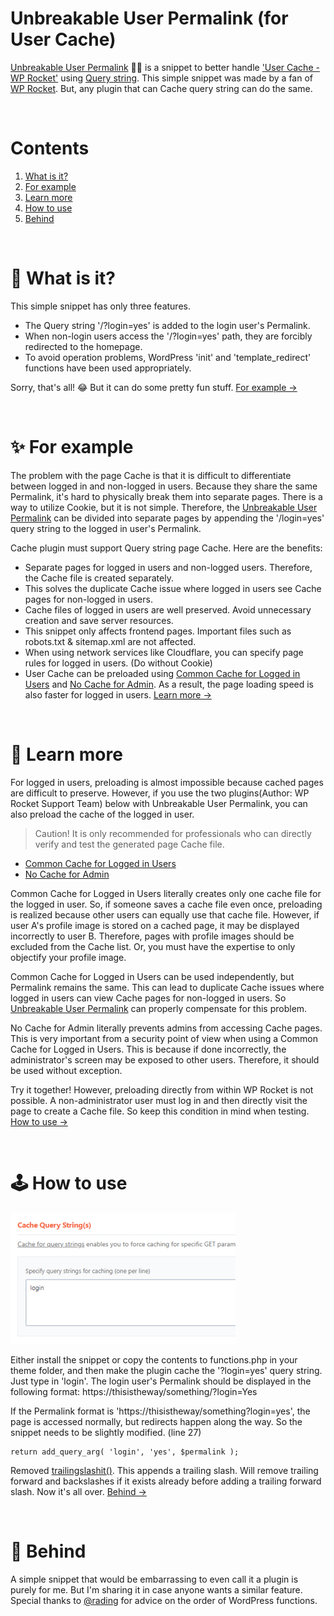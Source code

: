 # Unbreakable User Permalink (for User Cache)
<a href="https://github.com/dgnerlab/unbreakable-user-permalink">Unbreakable User Permalink</a> 💪🏻 is a snippet to better handle <a href="https://docs.wp-rocket.me/article/313-user-cache">'User Cache - WP Rocket'</a> using <a href="https://developer.wordpress.org/reference/functions/add_query_arg/">Query string</a>.
This simple snippet was made by a fan of <a href="https://wp-rocket.me/">WP Rocket</a>. But, any plugin that can Cache query string can do the same.

<br />

# Contents
1. <a href="#-what-is-it">What is it?</a>
2. <a href="#-for-example">For example</a>
3. <a href="#-learn-more">Learn more</a>
4. <a href="#-how-to-use">How to use</a>
5. <a href="#-behind">Behind</a>

<br />

# 👀 What is it?
This simple snippet has only three features.
* The Query string '/?login=yes' is added to the login user's Permalink.
* When non-login users access the '/?login=yes' path, they are forcibly redirected to the homepage.
* To avoid operation problems, WordPress 'init' and 'template_redirect' functions have been used appropriately.

Sorry, that's all! 😂 But it can do some pretty fun stuff. <a href="#-for-example">For example →</a>

<br />

# ✨ For example
The problem with the page Cache is that it is difficult to differentiate between logged in and non-logged in users. Because they share the same Permalink, it's hard to physically break them into separate pages. There is a way to utilize Cookie, but it is not simple. Therefore, the <a href="https://github.com/dgnerlab/unbreakable-user-permalink">Unbreakable User Permalink</a> can be divided into separate pages by appending the '/login=yes' query string to the logged in user's Permalink.

Cache plugin must support Query string page Cache.
Here are the benefits:
* Separate pages for logged in users and non-logged users. Therefore, the Cache file is created separately.
* This solves the duplicate Cache issue where logged in users see Cache pages for non-logged in users.
* Cache files of logged in users are well preserved. Avoid unnecessary creation and save server resources.
* This snippet only affects frontend pages. Important files such as robots.txt & sitemap.xml are not affected.
* When using network services like Cloudflare, you can specify page rules for logged in users. (Do without Cookie)
* User Cache can be preloaded using <a href="https://github.com/wp-media/wp-rocket-helpers/tree/master/cache/wp-rocket-cache-common-cache-loggedin">Common Cache for Logged in Users</a> and <a href="https://github.com/wp-media/wp-rocket-helpers/tree/master/cache/wp-rocket-no-cache-for-admins">No Cache for Admin</a>. As a result, the page loading speed is also faster for logged in users. <a href="#-learn-more">Learn more →</a>

<br />

# 📖 Learn more
For logged in users, preloading is almost impossible because cached pages are difficult to preserve. However, if you use the two plugins(Author: WP Rocket Support Team) below with Unbreakable User Permalink, you can also preload the cache of the logged in user.

> Caution! It is only recommended for professionals who can directly verify and test the generated page Cache file.

* <a href="https://github.com/wp-media/wp-rocket-helpers/tree/master/cache/wp-rocket-cache-common-cache-loggedin">Common Cache for Logged in Users</a>
* <a href="https://github.com/wp-media/wp-rocket-helpers/tree/master/cache/wp-rocket-no-cache-for-admins">No Cache for Admin</a>

Common Cache for Logged in Users literally creates only one cache file for the logged in user. So, if someone saves a cache file even once, preloading is realized because other users can equally use that cache file. However, if user A's profile image is stored on a cached page, it may be displayed incorrectly to user B. Therefore, pages with profile images should be excluded from the Cache list. Or, you must have the expertise to only objectify your profile image.

Common Cache for Logged in Users can be used independently, but Permalink remains the same. This can lead to duplicate Cache issues where logged in users can view Cache pages for non-logged in users. So <a href="https://github.com/dgnerlab/unbreakable-user-permalink">Unbreakable User Permalink</a> can properly compensate for this problem.

No Cache for Admin literally prevents admins from accessing Cache pages. This is very important from a security point of view when using a Common Cache for Logged in Users. This is because if done incorrectly, the administrator's screen may be exposed to other users. Therefore, it should be used without exception.

Try it together! However, preloading directly from within WP Rocket is not possible. A non-administrator user must log in and then directly visit the page to create a Cache file. So keep this condition in mind when testing. <a href="#-how-to-use">How to use →</a>

<br />

# 🕹 How to use
![How to use](./image/how-to-use.jpg)

Either install the snippet or copy the contents to functions.php in your theme folder, and then make the plugin cache the '?login=yes' query string. Just type in 'login'. The login user's Permalink should be displayed in the following format: https://thisistheway/something/?login=Yes

If the Permalink format is 'https://thisistheway/something?login=yes', the page is accessed normally, but redirects happen along the way. So the snippet needs to be slightly modified. (line 27)

```
return add_query_arg( 'login', 'yes', $permalink );
```
Removed <a href="https://developer.wordpress.org/reference/functions/trailingslashit/">trailingslashit()</a>. This appends a trailing slash. Will remove trailing forward and backslashes if it exists already before adding a trailing forward slash. Now it's all over. <a href="#-behind">Behind →</a>

<br />

# 🐐 Behind
A simple snippet that would be embarrassing to even call it a plugin is purely for me. But I'm sharing it in case anyone wants a similar feature. Special thanks to <a href="https://rading.kr/">@rading</a> for advice on the order of WordPress functions.
